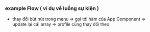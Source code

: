 ### example Flow ( ví dụ về luồng sự kiện )
- thay đổi
bút nút trong menu => gọi tới hàm của App Component => update lại cái array => profile cũng thay đổi theo

